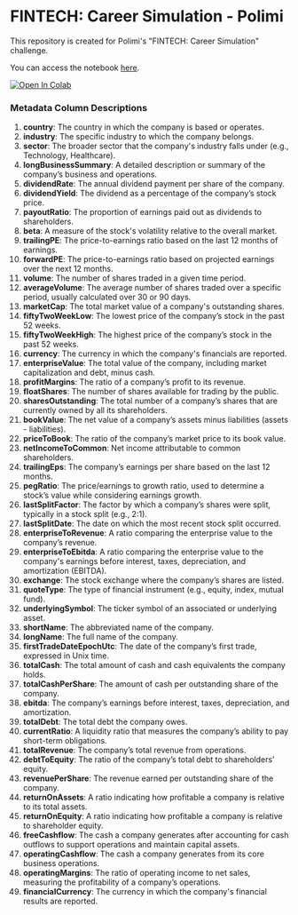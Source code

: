 # FINTECH: Career Simulation - Polimi

This repository is created for Polimi's "FINTECH: Career Simulation" challenge. 

You can access the notebook [here](notebooks/genai_challenge.ipynb).

<a target="_blank" href="https://colab.research.google.com/github/havvanilsuoz/polimi_fintech/blob/main/notebooks/genai_challenge.ipynb">
  <img src="https://colab.research.google.com/assets/colab-badge.svg" alt="Open In Colab"/>
</a>


### Metadata Column Descriptions

1. **country**: The country in which the company is based or operates.
2. **industry**: The specific industry to which the company belongs.
3. **sector**: The broader sector that the company's industry falls under (e.g., Technology, Healthcare).
4. **longBusinessSummary**: A detailed description or summary of the company’s business and operations.
5. **dividendRate**: The annual dividend payment per share of the company.
6. **dividendYield**: The dividend as a percentage of the company’s stock price.
7. **payoutRatio**: The proportion of earnings paid out as dividends to shareholders.
8. **beta**: A measure of the stock's volatility relative to the overall market.
9. **trailingPE**: The price-to-earnings ratio based on the last 12 months of earnings.
10. **forwardPE**: The price-to-earnings ratio based on projected earnings over the next 12 months.
11. **volume**: The number of shares traded in a given time period.
12. **averageVolume**: The average number of shares traded over a specific period, usually calculated over 30 or 90 days.
13. **marketCap**: The total market value of a company's outstanding shares.
14. **fiftyTwoWeekLow**: The lowest price of the company’s stock in the past 52 weeks.
15. **fiftyTwoWeekHigh**: The highest price of the company’s stock in the past 52 weeks.
16. **currency**: The currency in which the company's financials are reported.
17. **enterpriseValue**: The total value of the company, including market capitalization and debt, minus cash.
18. **profitMargins**: The ratio of a company’s profit to its revenue.
19. **floatShares**: The number of shares available for trading by the public.
20. **sharesOutstanding**: The total number of a company’s shares that are currently owned by all its shareholders.
21. **bookValue**: The net value of a company’s assets minus liabilities (assets - liabilities).
22. **priceToBook**: The ratio of the company’s market price to its book value.
23. **netIncomeToCommon**: Net income attributable to common shareholders.
24. **trailingEps**: The company’s earnings per share based on the last 12 months.
25. **pegRatio**: The price/earnings to growth ratio, used to determine a stock’s value while considering earnings growth.
26. **lastSplitFactor**: The factor by which a company’s shares were split, typically in a stock split (e.g., 2:1).
27. **lastSplitDate**: The date on which the most recent stock split occurred.
28. **enterpriseToRevenue**: A ratio comparing the enterprise value to the company’s revenue.
29. **enterpriseToEbitda**: A ratio comparing the enterprise value to the company's earnings before interest, taxes, depreciation, and amortization (EBITDA).
30. **exchange**: The stock exchange where the company’s shares are listed.
31. **quoteType**: The type of financial instrument (e.g., equity, index, mutual fund).
32. **underlyingSymbol**: The ticker symbol of an associated or underlying asset.
33. **shortName**: The abbreviated name of the company.
34. **longName**: The full name of the company.
35. **firstTradeDateEpochUtc**: The date of the company’s first trade, expressed in Unix time.
36. **totalCash**: The total amount of cash and cash equivalents the company holds.
37. **totalCashPerShare**: The amount of cash per outstanding share of the company.
38. **ebitda**: The company’s earnings before interest, taxes, depreciation, and amortization.
39. **totalDebt**: The total debt the company owes.
40. **currentRatio**: A liquidity ratio that measures the company’s ability to pay short-term obligations.
41. **totalRevenue**: The company’s total revenue from operations.
42. **debtToEquity**: The ratio of the company’s total debt to shareholders' equity.
43. **revenuePerShare**: The revenue earned per outstanding share of the company.
44. **returnOnAssets**: A ratio indicating how profitable a company is relative to its total assets.
45. **returnOnEquity**: A ratio indicating how profitable a company is relative to shareholder equity.
46. **freeCashflow**: The cash a company generates after accounting for cash outflows to support operations and maintain capital assets.
47. **operatingCashflow**: The cash a company generates from its core business operations.
48. **operatingMargins**: The ratio of operating income to net sales, measuring the profitability of a company’s operations.
49. **financialCurrency**: The currency in which the company's financial results are reported.


